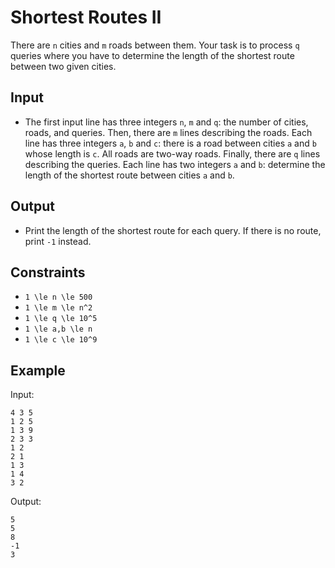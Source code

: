 # Shortest Routes II 

There are ```n``` cities and ```m``` roads between them. Your task is to process ```q``` queries where you have to determine the length of the shortest route between two given cities.
## Input
- The first input line has three integers ```n```, ```m``` and ```q```: the number of cities, roads, and queries.
Then, there are ```m``` lines describing the roads. Each line has three integers ```a```, ```b``` and ```c```: there is a road between cities ```a``` and ```b``` whose length is ```c```. All roads are two-way roads.
Finally, there are ```q``` lines describing the queries. Each line has two integers ```a``` and ```b```: determine the length of the shortest route between cities ```a``` and ```b```.
## Output
- Print the length of the shortest route for each query. If there is no route, print ```-1``` instead.
## Constraints

- ```1 \le n \le 500```
- ```1 \le m \le n^2```
- ```1 \le q \le 10^5```
- ```1 \le a,b \le n```
- ```1 \le c \le 10^9```

## Example
Input:
```
4 3 5
1 2 5
1 3 9
2 3 3
1 2
2 1
1 3
1 4
3 2
```

Output:
```
5
5
8
-1
3
```
